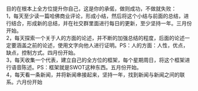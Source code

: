 目的在根本上全方位提升你自己，这是你的承偌，做则成功，不做就失败：    
1，每天至少读一篇哈佛商业评论，形成小结，然后将这个小结与前面的总结，进行结合，形成新的总结，并在社交群里面进行每日的更新，至少坚持一年。三月份开始。    
2，每天探索一个关于人的方面的论述，并不断的加强总结的程度，后面的论述一定要涵盖之前的论述，使用文字向他人进行证明。PS：人的方面：人性，优点，缺点，控制方式。四月份开始。       
3，每天收集一个代表，建立自己的全方位的框架，每个星期周日，将这个框架进行语音陈述。PS：框架就是SWOT这种东西。五月份开始。        
4，每天看一条新闻，并将新闻串接起来，坚持一年，找到新闻与新闻之间的联系。六月份开始    



